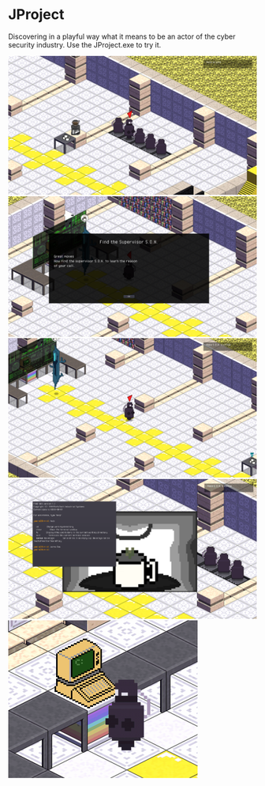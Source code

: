 # JProject

Discovering in a playful way what it means to be an actor of the cyber security industry.
Use the JProject.exe to try it.

![alt text](https://github.com/pauljfournier/JProject/blob/main/Screenshots/Capture%20d%E2%80%99%C3%A9cran%202022-06-01%20161737.png?raw=true)
![alt text](https://github.com/pauljfournier/JProject/blob/main/Screenshots/Capture%20d%E2%80%99%C3%A9cran%202022-06-01%20161054.png?raw=true)
![alt text](https://github.com/pauljfournier/JProject/blob/main/Screenshots/Capture%20d%E2%80%99%C3%A9cran%202022-06-01%20161157.png?raw=true)
![alt text](https://github.com/pauljfournier/JProject/blob/main/Screenshots/Capture%20d%E2%80%99%C3%A9cran%202022-06-01%20161745.png?raw=true)
![alt text](https://github.com/pauljfournier/JProject/blob/main/Screenshots/JAE_doubt.gif?raw=true)
